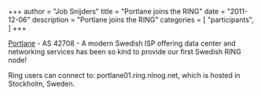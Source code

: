 +++
author = "Job Snijders"
title = "Portlane joins the RING"
date = "2011-12-06"
description = "Portlane joins the RING"
categories = [
    "participants",
]
+++

<a href="http://www.portlane.net/">Portlane</a> - AS 42708  - A modern Swedish ISP offering data center and networking services has been so kind to provide our first Swedish RING node!

Ring users can connect to: portlane01.ring.nlnog.net, which is hosted in Stockholm, Sweden. 


